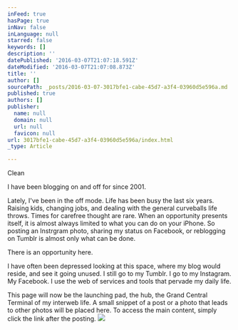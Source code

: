 ```yaml
---
inFeed: true
hasPage: true
inNav: false
inLanguage: null
starred: false
keywords: []
description: ''
datePublished: '2016-03-07T21:07:18.591Z'
dateModified: '2016-03-07T21:07:08.873Z'
title: ''
author: []
sourcePath: _posts/2016-03-07-3017bfe1-cabe-45d7-a3f4-03960d5e596a.md
published: true
authors: []
publisher:
  name: null
  domain: null
  url: null
  favicon: null
url: 3017bfe1-cabe-45d7-a3f4-03960d5e596a/index.html
_type: Article

---
```

Clean

I have been blogging on and off for since 2001\.

Lately, I've been in the off mode. Life has been busy the last six years. Raising kids, changing jobs, and dealing with the general curveballs life throws. Times for carefree thought are rare. When an opportunity presents itself, it is almost always limited to what you can do on your iPhone. So posting an Instrgram photo, sharing my status on Facebook, or reblogging on Tumblr is almost only what can be done.

There is an opportunity here.

I have often been depressed looking at this space, where my blog would reside, and see it going unused. I still go to my Tumblr. I go to my Instagram. My Facebook. I use the web of services and tools that pervade my daily life.

This page will now be the launching pad, the hub, the Grand Central Terminal of my interweb life. A small snippet of a post or a photo that leads to other photos will be placed here. To access the main content, simply click the link after the posting.
![](https://the-grid-user-content.s3-us-west-2.amazonaws.com/15e51696-5cba-4f84-b494-a43851f80577.jpg)